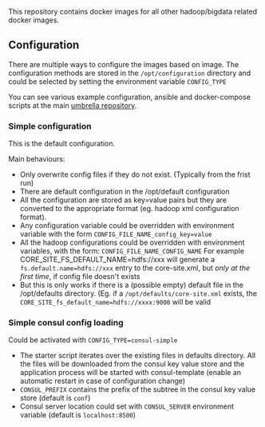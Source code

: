 

This repository contains docker images for all other hadoop/bigdata related docker images.

## Configuration

There are multiple ways to configure the images based on image. The configuration methods are stored in the ```/opt/configuration``` directory and could be selected by setting the environment variable `CONFIG_TYPE`

You can see various example configuration, ansible and docker-compose scripts at the main [umbrella repository](https://github.com/elek/bigdata-docker).

### Simple configuration

This is the default configuration.

Main behaviours:

* Only overwrite config files if they do not exist. (Typically from the frist run)
* There are default configuration in the /opt/default configuration
* All the configuration are stored as key=value pairs but they are converted to the appropriate format (eg. hadoop xml configuration format).
* Any configuration variable could be overridden with environment variable with the form ```CONFIG_FILE_NAME_config_key=value```
* All the hadoop configurations could be overridden with environment variables, with the form: ```CONFIG_FILE_NAME_CONFIG_NAME``` For example CORE_SITE_FS_DEFAULT_NAME=hdfs://xxx will generate a ```fs.default.name=hdfs://xxx``` entry to the core-site.xml, but *only at the first time*, if config file doesn't exists
* But this is only works if there is a (possible empty) default file in the /opt/defaults directory. (Eg. if a `/opt/defaults/core-site.xml` exists, the ```CORE_SITE_fs_default_name=hdfs://xxxx:9000``` will be valid 

### Simple consul config loading

Could be activated with ```CONFIG_TYPE=consul-simple```

* The starter script iterates over the existing files in defaults directory. All the files will be downloaded from the consul key value store and the application process will be started with consul-template (enable an automatic restart in case of configuration change)
* ```CONSUL_PREFIX``` contains the prefix of the subtree in the consul key value store (default is ```conf```)
* Consul server location could set with ```CONSUL_SERVER``` environment variable (default is ```localhost:8500```)
